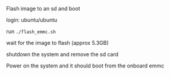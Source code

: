 Flash image to an sd and boot

login: ubuntu/ubuntu

run `./flash_emmc.sh`

wait for the image to flash (approx 5.3GB)

shutdown the system and remove the sd card

Power on the system and it should boot from the onboard emmc
